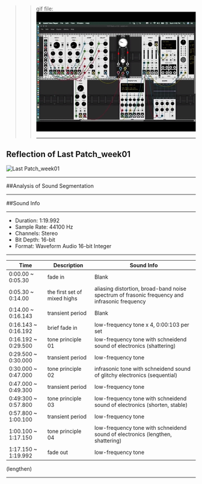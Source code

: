 >> gif file:  
>> ![last Patch](extensions/recording4-005.gif "Last Patch")
>> 
>> 
>> ------
## Reflection of Last Patch_week01
![Last Patch_week01](https://66.media.tumblr.com/3d72b67f528a27ccc8e008c1e73f11ed/17dc70bea5bf6bea-f8/s540x810/6a6a86bc8d6841eea3801dd3b325cd283290ce15.png)

---

##Analysis of Sound Segmentation

---

##Sound Info

---

* Duration: 1:19.992
* Sample Rate: 44100 Hz
* Channels: Stereo
* Bit Depth: 16-bit
* Format: Waveform Audio 16-bit Integer 


---

Time  | Description  | Sound Info
------------- | ------------- | -------------
0:00.00 ~ 0:05.30 | fade in | Blank 
0:05.30 ~ 0:14.00 | the first set of mixed highs | aliasing distortion, broad-band noise spectrum of frasonic frequency and infrasonic frequency
0:14.00 ~ 0:16.143 | transient period | Blank
0:16.143 ~ 0:16.192 | brief fade in | low-frequency tone x 4, 0:00:103 per set
0:16.192 ~ 0:29.500 | tone principle 01 | low-frequency tone with schneidend sound of electronics (shattering) 
0:29.500 ~ 0:30.000 | transient period | low-frequency tone
0:30.000 ~ 0:47.000 | tone principle 02 | infrasonic tone with schneidend sound of glitchy electronics (sequential)
0:47.000 ~ 0:49.300 | transient period | low-frequency tone
0:49:300 ~ 0:57.800 | tone principle 03 | low-frequency tone with schneidend sound of electronics (shorten, stable)
0:57.800 ~ 1:00.100 | transient period | low-frequency tone
1:00.100 ~ 1:17.150 | tone principle 04 | low-frequency tone with schneidend sound of electronics (lengthen, shattering)
1:17.150 ~ 1:19.992 | fade out | low-frequency tone
 (lengthen)
 
 ---
 

